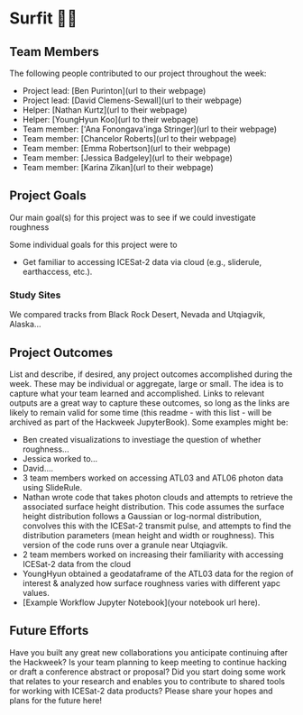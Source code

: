 # Surfit 🏄‍♂️

## Team Members

The following people contributed to our project throughout the week:
* Project lead: [Ben Purinton](url to their webpage)
* Project lead: [David Clemens-Sewall](url to their webpage)
* Helper: [Nathan Kurtz](url to their webpage)
* Helper: [YoungHyun Koo](url to their webpage)
* Team member: ['Ana Fonongava'inga Stringer](url to their webpage)
* Team member: [Chancelor Roberts](url to their webpage)
* Team member: [Emma Robertson](url to their webpage)
* Team member: [Jessica Badgeley](url to their webpage)
* Team member: [Karina Zikan](url to their webpage)
  

## Project Goals
Our main goal(s) for this project was to see if we could investigate roughness 

Some individual goals for this project were to
* Get familiar to accessing ICESat-2 data via cloud (e.g., sliderule, earthaccess, etc.). 


### Study Sites 
We compared tracks from Black Rock Desert, Nevada and Utqiagvik, Alaska...


## Project Outcomes

List and describe, if desired, any project outcomes accomplished during the week.
These may be individual or aggregate, large or small.
The idea is to capture what your team learned and accomplished.
Links to relevant outputs are a great way to capture these outcomes, so long as the links are likely to remain valid for some time (this readme - with this list - will be archived as part of the Hackweek JupyterBook).
Some examples might be:

* Ben created visualizations to investiage the question of whether roughness...
* Jessica worked to...
* David....
* 3 team members worked on accessing ATL03 and ATL06 photon data using SlideRule. 
* Nathan wrote code that takes photon clouds and attempts to retrieve the associated surface height distribution. This code assumes the surface height distribution follows a Gaussian or log-normal distribution, convolves this with the ICESat-2 transmit pulse, and attempts to find the distribution parameters (mean height and width or roughness). This version of the code runs over a granule near Utqiagvik.
* 2 team members worked on increasing their familiarity with accessing ICESat-2 data from the cloud
* YoungHyun obtained a geodataframe of the ATL03 data for the region of interest & analyzed how surface roughness varies with different yapc values. 
* [Example Workflow Jupyter Notebook](your notebook url here).



## Future Efforts

Have you built any great new collaborations you anticipate continuing after the Hackweek?
Is your team planning to keep meeting to continue hacking or draft a conference abstract or proposal?
Did you start doing some work that relates to your research and enables you to contribute to shared tools for working with ICESat-2 data products?
Please share your hopes and plans for the future here!

